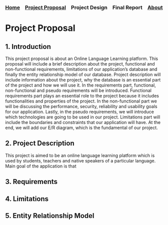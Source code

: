 ### [Home](https://bilgehansandikci.github.io/CS353_Group31/)&emsp;[Project Proposal](https://bilgehansandikci.github.io/CS353_Group31/project_proposal)&emsp;Project Design&emsp;Final Report&emsp;[About](https://bilgehansandikci.github.io/CS353_Group31/about)

# Project Proposal

## 1. Introduction
This project proposal is about an Online Language Learning platform. This proposal will include a brief description about the project, functional and non-functional requirements, limitations of our application’s database and finally the entity relationship model of our database. 
	Project description will include information about the project, why the database is an essential part of the project and how we will use it.
	In the requirements part, functional, non-functional and pseudo requirements will be introduced. Functional requirements part plays an essential role to the project because it includes functionalities and properties of the project. In the non-functional part we will be discussing the performance, security, reliability and usability goals for our application. Lastly, in the pseudo requirements, we will introduce which technologies are going to be used in our project.
	Limitations part will include the boundaries and constraints that our application will have. At the end, we will add our E/R diagram, which is the fundamental of our project.
	
## 2. Project Description
This project is aimed to be an online language learning platform which is used by students, teachers and native speakers of a particular language. Main goal of the application is that 


## 3. Requirements 

## 4. Limitations

## 5. Entity Relationship Model




